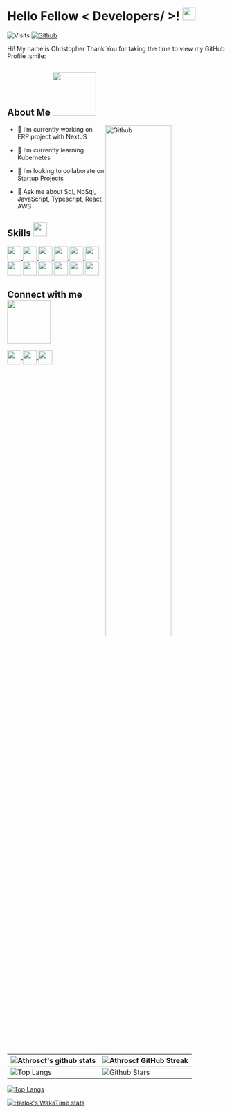 <h1> Hello Fellow < Developers/ >! <img src = "https://raw.githubusercontent.com/MartinHeinz/MartinHeinz/master/wave.gif" width = 30px> </h1>
  <p align='center'>
</p>

![Visits](https://img.shields.io/badge/Visits-12169-blue)
[![Github](https://img.shields.io/github/followers/Athroscf?label=Follow&style=social)](https://github.com/Athroscf)

<div size='20px'>
  Hi! My name is Christopher Thank You for taking the time to view my GitHub Profile :smile: 
</div>

<h2> About Me <img src = "https://media0.giphy.com/media/KDDpcKigbfFpnejZs6/giphy.gif?cid=ecf05e47oy6f4zjs8g1qoiystc56cu7r9tb8a1fe76e05oty&rid=giphy.gif" width = 100px></h2>

<img width="55%" align="right" alt="Github" src="https://raw.githubusercontent.com/onimur/.github/master/.resources/git-header.svg" />

- 🔭 I’m currently working on ERP project with NextJS
  
- 🌱 I’m currently learning Kubernetes
  
- 👯 I’m looking to collaborate on Startup Projects
  
- 💬 Ask me about Sql, NoSql, JavaScript, Typescript, React, AWS

<h2> Skills <img src = "https://media2.giphy.com/media/QssGEmpkyEOhBCb7e1/giphy.gif?cid=ecf05e47a0n3gi1bfqntqmob8g9aid1oyj2wr3ds3mg700bl&rid=giphy.gif" width = 32px> </h2>
<a href= https://github.com/Athroscf?tab=repositories&q=&type=&language=reactjs&sort= >
  <img width ='32px' src ='https://raw.githubusercontent.com/rahulbanerjee26/githubAboutMeGenerator/main/icons/reactjs.svg'>
</a>
<a href= https://github.com/Athroscf?tab=repositories&q=&type=&language=aws&sort= >
  <img width ='32px' src ='https://raw.githubusercontent.com/rahulbanerjee26/githubAboutMeGenerator/main/icons/aws.svg'>
</a>
<a href= https://github.com/Athroscf?tab=repositories&q=&type=&language=nextjs&sort= >
  <img width ='32px' src ='https://raw.githubusercontent.com/rahulbanerjee26/githubAboutMeGenerator/main/icons/nextjs.svg'>
</a>
<a href= https://github.com/Athroscf?tab=repositories&q=&type=&language=python&sort= >
  <img width ='32px' src ='https://raw.githubusercontent.com/rahulbanerjee26/githubAboutMeGenerator/main/icons/python.svg'>
</a>
<a href= https://github.com/Athroscf?tab=repositories&q=&type=&language=javascrip&sort= >
  <img width ='32px' src ='https://raw.githubusercontent.com/rahulbanerjee26/githubAboutMeGenerator/main/icons/javascript.svg'>
</a>
<a href= https://github.com/Athroscf?tab=repositories&q=&type=&language=typescript&sort= >
  <img width ='32px' src ='https://raw.githubusercontent.com/rahulbanerjee26/githubAboutMeGenerator/main/icons/typescript.svg'>
</a>
<a href= https://github.com/Athroscf?tab=repositories&q=&type=&language=mongodb&sort= >
  <img width ='32px' src ='https://raw.githubusercontent.com/rahulbanerjee26/githubAboutMeGenerator/main/icons/mongodb.svg'>
</a>
<a href= https://github.com/Athroscf?tab=repositories&q=&type=&language=cypress&sort= >
  <img width ='32px' src ='https://raw.githubusercontent.com/rahulbanerjee26/githubAboutMeGenerator/main/icons/cypress.svg'>
</a>
<a href= https://github.com/Athroscf?tab=repositories&q=&type=&language=gatsby&sort= >
  <img width ='32px' src ='https://raw.githubusercontent.com/rahulbanerjee26/githubAboutMeGenerator/main/icons/gatsby.svg'>
</a>
<a href= https://github.com/Athroscf?tab=repositories&q=&type=&language=graphql&sort= >
  <img width ='32px' src ='https://raw.githubusercontent.com/rahulbanerjee26/githubAboutMeGenerator/main/icons/graphql.svg'>
</a>
<a href= https://github.com/Athroscf?tab=repositories&q=&type=&language=nodejs&sort= >
  <img width ='32px' src ='https://raw.githubusercontent.com/rahulbanerjee26/githubAboutMeGenerator/main/icons/nodejs.svg'>
</a>
<a href= https://github.com/Athroscf?tab=repositories&q=&type=&language=redux&sort= >
  <img width ='32px' src ='https://raw.githubusercontent.com/rahulbanerjee26/githubAboutMeGenerator/main/icons/redux.svg'>
</a>

<h2> Connect with me <img src='https://raw.githubusercontent.com/ShahriarShafin/ShahriarShafin/main/Assets/handshake.gif' width="100px"> </h2>
<a href = 'https://www.linkedin.com/in/christopher-fiallos/'>
  <img width = '32px' align= 'center' src="https://raw.githubusercontent.com/rahulbanerjee26/githubAboutMeGenerator/main/icons/linked-in-alt.svg"/>
</a> 
<a href = 'https://www.twitter.com/ChrisFiallos10'>
  <img width = '32px' align= 'center' src="https://raw.githubusercontent.com/rahulbanerjee26/githubAboutMeGenerator/main/icons/twitter.svg"/>
</a> 
<a href = 'https://www.github.com/Athroscf'>
  <img width = '32px' align= 'center' src="https://raw.githubusercontent.com/rahulbanerjee26/githubAboutMeGenerator/main/icons/github.svg"/>
</a>

<br>
<br>
<br>

| ![Athroscf's github stats](https://github-readme-stats.vercel.app/api?username=Athroscf&show_icons=true&theme=tokyonight) | ![Athroscf GitHub Streak](https://github-readme-streak-stats.herokuapp.com/?user=Athroscf&theme=tokyonight) |
| --- | --- |
| ![Top Langs](https://github-readme-stats.vercel.app/api/top-langs/?username=Athroscf&theme=tokyonight) | ![Github Stars](https://github-readme-stats.vercel.app/api?username=Athroscf&show_icons=true&locale=en&count_private=true&hide_rank=true&custom_title=My%20GitHub%20Stats&disable_animations=true&theme=tokyonight) |
[![Top Langs](https://github-readme-stats.vercel.app/api/top-langs/?username=Athroscf)](https://github.com/athroscf/github-readme-stats)

[![Harlok's WakaTime stats](https://github-readme-stats.vercel.app/api/wakatime?username=@athroscf)](https://github.com/athroscf/github-readme-stats)
